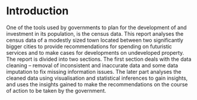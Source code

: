# Introduction
One of the tools used by governments to plan for the development of and investment in its 
population, is the census data. This report analyses the census data of a modestly sized town 
located between two significantly bigger cities to provide recommendations for spending on 
futuristic services and to make cases for developments on undeveloped property. The report 
is divided into two sections. The first section deals with the data cleaning – removal of 
inconsistent and inaccurate data and some data imputation to fix missing information issues. 
The later part analyses the cleaned data using visualisation and statistical inferences to gain 
insights, and uses the insights gained to make the recommendations on the course of action 
to be taken by the government.
